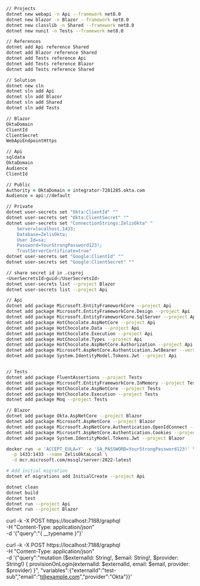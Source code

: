 ```zsh
// Projects
dotnet new webapi -n Api --framework net8.0
dotnet new blazor -n Blazor --framework net8.0
dotnet new classlib -n Shared --framework net8.0
dotnet new nunit -n Tests --framework net8.0

// References
dotnet add Api reference Shared
dotnet add Blazor reference Shared
dotnet add Tests reference Api
dotnet add Tests reference Blazor
dotnet add Tests reference Shared

// Solution
dotnet new sln
dotnet sln add Api
dotnet sln add Blazor
dotnet sln add Shared
dotnet sln add Tests
```

```zsh
// Blazor
OktaDomain
ClientId
ClientSecret
WebApiEndpointHttps

// Api
sqldata
OktaDomain
Audience
ClientId

// Public
Authority = OktaDomain = integrator-7281285.okta.com
Audience = api://default

// Private
dotnet user-secrets set "Okta:ClientId" ""
dotnet user-secrets set "Okta:ClientSecret" ""
dotnet user-secrets set "ConnectionStrings:ZelisOkta" "
    Server=localhost,1433;
    Database=ZelisOkta;
    User Id=sa;
    Password=YourStrongPassword123!;
    TrustServerCertificate=true"
dotnet user-secrets set "Google:ClientId" ""
dotnet user-secrets set "Google:ClientSecret" ""

// share secret id in .csproj
<UserSecretsId>guid</UserSecretsId>
dotnet user-secrets list --project Blazor
dotnet user-secrets list --project Api
```

```zsh
// Api
dotnet add package Microsoft.EntityFrameworkCore --project Api
dotnet add package Microsoft.EntityFrameworkCore.Design --project Api
dotnet add package Microsoft.EntityFrameworkCore.SqlServer --project Api
dotnet add package HotChocolate.AspNetCore --project Api
dotnet add package HotChocolate.Data --project Api
dotnet add package HotChocolate.Execution --project Api
dotnet add package HotChocolate.Types --project Api
dotnet add package HotChocolate.AspNetCore.Authorization --project Api
dotnet add package Microsoft.AspNetCore.Authentication.JwtBearer --version 8.0 --project Api
dotnet add package System.IdentityModel.Tokens.Jwt --project Api


// Tests
dotnet add package FluentAssertions --project Tests
dotnet add package Microsoft.EntityFrameworkCore.InMemory --project Tests
dotnet add package HotChocolate.AspNetCore --project Tests
dotnet add package HotChocolate.Execution --project Tests
dotnet add package Moq --project Tests

// Blazor
dotnet add package Okta.AspNetCore --project Blazor
dotnet add package Microsoft.AspNetCore --project Blazor
dotnet add package Microsoft.AspNetCore.Authentication.OpenIdConnect --version 8.0.19 --project Blazor
dotnet add package Microsoft.AspNetCore.Authentication.Cookies --project Blazor
dotnet add package System.IdentityModel.Tokens.Jwt --project Blazor
```

```bash
docker run -e 'ACCEPT_EULA=Y' -e 'SA_PASSWORD=YourStrongPassword123!' \
  -p 1433:1433 --name ZelisOktaLocal \
  -d mcr.microsoft.com/mssql/server:2022-latest

# Add initial migration
dotnet ef migrations add InitialCreate --project Api
```

```zsh
dotnet clean
dotnet build
dotnet test
dotnet run --project Api
dotnet run --project Blazor
```

curl -k -X POST https://localhost:7188/graphql \
  -H "Content-Type: application/json" \
  -d '{"query":"{ __typename }"}'

curl -k -X POST https://localhost:7188/graphql \
  -H "Content-Type: application/json" \
  -d '{"query":"mutation ($externalId: String!, $email: String!, $provider: String!) { provisionOnLogin(externalId: $externalId, email: $email, provider: $provider) }", "variables":{"externalId":"test-sub","email":"t@example.com","provider":"Okta"}}'
